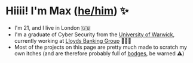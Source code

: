 # Hiiii! I'm Max ([he/him](https://pronoun.is/he/him)) ✨

- I'm 21, and I live in London 🇬🇧
- I'm a graduate of Cyber Security from the [University of Warwick](https://warwick.ac.uk), currently working at [Lloyds Banking Group](https://lloydsbanking.com/) 👨🏽‍💻
- Most of the projects on this page are pretty much made to scratch my own itches (and are therefore probably full of [bodges](https://www.youtube.com/watch?v=lIFE7h3m40U&t=20s), be warned ⚠️)
